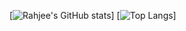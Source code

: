 [![Rahjee's GitHub stats](https://github-readme-stats.vercel.app/api?username=RahjeeManuel&count_private=true&show_icons=true&theme=dark)]
[![Top Langs](https://github-readme-stats.vercel.app/api/top-langs/?username=RahjeeManuel&layout=compact&theme=dark)]
